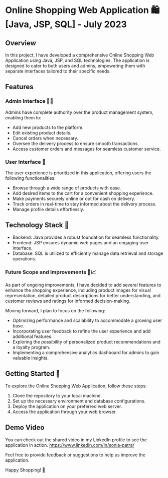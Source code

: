 # Online Shopping Web Application 🛍️ [Java, JSP, SQL] - July 2023

## Overview

In this project, I have developed a comprehensive Online Shopping Web Application using Java, JSP, and SQL technologies. The application is designed to cater to both users and admins, empowering them with separate interfaces tailored to their specific needs.

## Features

### Admin Interface 👩‍💼
Admins have complete authority over the product management system, enabling them to:

- Add new products to the platform.
- Edit existing product details.
- Cancel orders when necessary.
- Oversee the delivery process to ensure smooth transactions.
- Access customer orders and messages for seamless customer service.

### User Interface 👥
The user experience is prioritized in this application, offering users the following functionalities:

- Browse through a wide range of products with ease.
- Add desired items to the cart for a convenient shopping experience.
- Make payments securely online or opt for cash on delivery.
- Track orders in real-time to stay informed about the delivery process.
- Manage profile details effortlessly.

## Technology Stack 🔨

- Backend: Java provides a robust foundation for seamless functionality.
- Frontend: JSP ensures dynamic web pages and an engaging user interface.
- Database: SQL is utilized to efficiently manage data retrieval and storage operations.

### Future Scope and Improvements 🌟📈

As part of ongoing improvements, I have decided to add several features to enhance the shopping experience, including product images for visual representation, detailed product descriptions for better understanding, and customer reviews and ratings for informed decision-making.

Moving forward, I plan to focus on the following:

- Optimizing performance and scalability to accommodate a growing user base.
- Incorporating user feedback to refine the user experience and add additional features.
- Exploring the possibility of personalized product recommendations and a loyalty program.
- Implementing a comprehensive analytics dashboard for admins to gain valuable insights.

## Getting Started 🚀

To explore the Online Shopping Web Application, follow these steps:

1. Clone the repository to your local machine.
2. Set up the necessary environment and database configurations.
3. Deploy the application on your preferred web server.
4. Access the application through your web browser.

## Demo Video

You can check out the shared video in my LinkedIn profile to see the application in action. 
https://www.linkedin.com/in/sonia-patra/


Feel free to provide feedback or suggestions to help us improve the application.

Happy Shopping! 🎉


